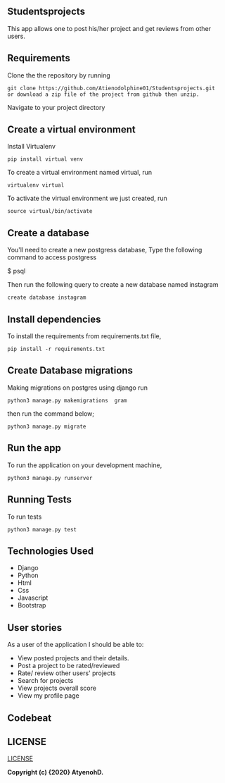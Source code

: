 ## Studentsprojects
This app allows one to post his/her project and get reviews from other users.

## Requirements
Clone the the repository by running

```
git clone https://github.com/Atienodolphine01/Studentsprojects.git
or download a zip file of the project from github then unzip.
```

Navigate to your project directory

## Create a virtual environment
Install Virtualenv

```
pip install virtual venv
```

To create a virtual environment named virtual, run

```
virtualenv virtual
```
To activate the virtual environment we just created,
run

```
source virtual/bin/activate
```

## Create a database
You'll need to create a new postgress database, Type the following command to access postgress

 $ psql

 Then run the following query to create a new database named  instagram

```
create database instagram
```


## Install dependencies
To install the requirements from requirements.txt file,

```
pip install -r requirements.txt
```

## Create Database migrations
Making migrations on postgres using django
run

```
python3 manage.py makemigrations  gram
```
then run the command below;

```
python3 manage.py migrate
```
## Run the app
To run the application on your development machine,

```
python3 manage.py runserver
```
## Running Tests
To run tests

```
python3 manage.py test
```

## Technologies Used
- Django
- Python
- Html
- Css
- Javascript
- Bootstrap

## User stories

As a user of the application I should be able to:

- View posted projects and their details.
- Post a project to be rated/reviewed
- Rate/ review other users' projects
- Search for projects
- View projects overall score
- View my profile page

## Codebeat




## LICENSE
[LICENSE](license)

__Copyright (c) {2020} AtyenohD.__
